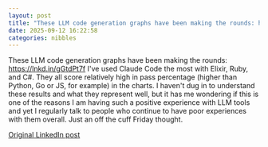 ```yaml
---
layout: post
title: "These LLM code generation graphs have been making the rounds: https://lnkd.in/gGtdPt7f. I've used Claude Code the most with Elixir, Ruby, and C#. They all score relatively high in pass percentage (higher than Python, Go or JS, for example) in the charts. I haven't dug in to understand these results and what they represent well, but it has me wondering if this is one of the reasons I am having such a positive experience with LLM tools and yet I regularly talk to people who continue to have poor experiences with them overall. Just an off the cuff Friday thought."
date: 2025-09-12 16:22:58
categories: nibbles
---
```


These LLM code generation graphs have been making the rounds: https://lnkd.in/gGtdPt7f I've used Claude Code the most with Elixir, Ruby, and C#. They all score relatively high in pass percentage (higher than Python, Go or JS, for example) in the charts. I haven't dug in to understand these results and what they represent well, but it has me wondering if this is one of the reasons I am having such a positive experience with LLM tools and yet I regularly talk to people who continue to have poor experiences with them overall. Just an off the cuff Friday thought.

[Original LinkedIn post](https://www.linkedin.com/feed/update/urn%3Ali%3Ashare%3A7372303724486029312)
